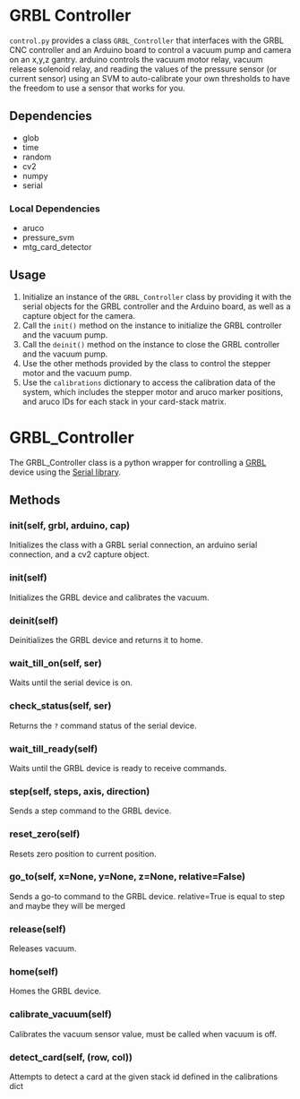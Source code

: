 # GRBL Controller

`control.py` provides a class `GRBL_Controller` that interfaces with the GRBL CNC controller and an Arduino board to control a vacuum pump and camera on an x,y,z gantry. arduino controls the vacuum motor relay, vacuum release solenoid relay, and reading the values of the pressure sensor (or current sensor) using an SVM to auto-calibrate your own thresholds to have the freedom to use a sensor that works for you.

## Dependencies
- glob
- time
- random
- cv2
- numpy
- serial
### Local Dependencies
- aruco
- pressure_svm
- mtg_card_detector

## Usage
1. Initialize an instance of the `GRBL_Controller` class by providing it with the serial objects for the GRBL controller and the Arduino board, as well as a capture object for the camera.
2. Call the `init()` method on the instance to initialize the GRBL controller and the vacuum pump.
3. Call the `deinit()` method on the instance to close the GRBL controller and the vacuum pump.
4. Use the other methods provided by the class to control the stepper motor and the vacuum pump.
5. Use the `calibrations` dictionary to access the calibration data of the system, which includes the stepper motor and aruco marker positions, and aruco IDs for each stack in your card-stack matrix.

# GRBL_Controller

The GRBL_Controller class is a python wrapper for controlling a [GRBL](https://github.com/gnea/grbl) device using the [Serial library](https://pyserial.readthedocs.io/en/latest/pyserial.html).

## Methods

### __init__(self, grbl, arduino, cap)
Initializes the class with a GRBL serial connection, an arduino serial connection, and a cv2 capture object.

### init(self)
Initializes the GRBL device and calibrates the vacuum.

### deinit(self)
Deinitializes the GRBL device and returns it to home.

### wait_till_on(self, ser)
Waits until the serial device is on.

### check_status(self, ser)
Returns the `?` command status of the serial device.

### wait_till_ready(self)
Waits until the GRBL device is ready to receive commands.

### step(self, steps, axis, direction)
Sends a step command to the GRBL device.

### reset_zero(self)
Resets zero position to current position.

### go_to(self, x=None, y=None, z=None, relative=False)
Sends a go-to command to the GRBL device. relative=True is equal to step and maybe they will be merged

### release(self)
Releases vacuum.

### home(self)
Homes the GRBL device.

### calibrate_vacuum(self)
Calibrates the vacuum sensor value, must be called when vacuum is off.

### detect_card(self, (row, col))
Attempts to detect a card at the given stack id defined in the calibrations dict
